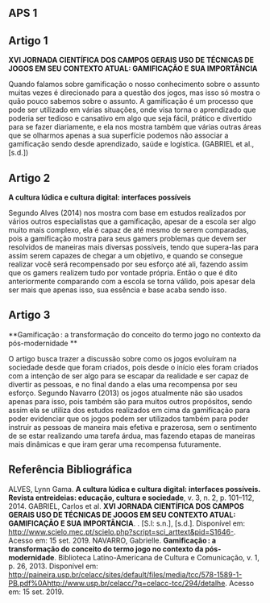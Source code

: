 ## APS 1

## Artigo 1

**XVI JORNADA CIENTÍFICA DOS CAMPOS GERAIS USO DE TÉCNICAS DE JOGOS EM SEU CONTEXTO ATUAL: GAMIFICAÇÃO E SUA IMPORTÂNCIA**

Quando falamos sobre gamificação o nosso conhecimento sobre o assunto muitas vezes é direcionado para a questão dos jogos, mas isso só mostra o quão pouco sabemos sobre o assunto. A gamificação é um processo que pode ser utilizado em várias situações, onde visa torna o aprendizado que poderia ser tedioso e cansativo em algo que seja fácil, prático e divertido para se fazer diariamente, e ela nos mostra também que várias outras áreas que se olharmos apenas a sua superfície podemos não associar a gamificação sendo desde aprendizado, saúde e logística. (GABRIEL et al., [s.d.]) 

## Artigo 2

**A cultura lúdica e cultura digital: interfaces possíveis**

Segundo Alves (2014) nos mostra com base em estudos realizados por vários outros especialistas que a gamificação, apesar de a escola ser algo muito mais complexo, ela é capaz de até mesmo de serem comparadas, pois a gamificação mostra para seus gamers problemas que devem ser resolvidos de maneiras mais diversas possíveis, tendo que supera-las para assim serem capazes de chegar a um objetivo, e quando se consegue realizar você será recompensado por seu esforço até ali, fazendo assim que os gamers realizem tudo por vontade própria. Então o que é dito anteriormente comparando com a escola se torna válido, pois apesar dela ser mais que apenas isso, sua essência e base acaba sendo isso.

## Artigo 3

**Gamificação : a transformação do conceito do termo jogo no contexto da pós-modernidade **

O artigo busca trazer a discussão sobre como os jogos evoluíram na sociedade desde que foram criados, pois desde o início eles foram criados com a intenção de ser algo para se escapar da realidade e ser capaz de divertir as pessoas, e no final dando a elas uma recompensa por seu esforço. Segundo Navarro (2013) os jogos atualmente não são usados apenas para isso, pois também são para muitos outros propósitos, sendo assim ela se utiliza dos estudos realizados em cima da gamificação para poder evidenciar que os jogos podem ser utilizados também para poder instruir as pessoas de maneira mais efetiva e prazerosa, sem o sentimento de se estar realizando uma tarefa árdua, mas fazendo etapas de maneiras mais dinâmicas e que iram gerar uma recompensa futuramente. 

## Referência Bibliográfica

ALVES, Lynn Gama. **A cultura lúdica e cultura digital: interfaces possíveis. Revista entreideias: educação, cultura e sociedade**, v. 3, n. 2, p. 101–112, 2014.
GABRIEL, Carlos et al. **XVI JORNADA CIENTÍFICA DOS CAMPOS GERAIS USO DE TÉCNICAS DE JOGOS EM SEU CONTEXTO ATUAL: GAMIFICAÇÃO E SUA IMPORTÂNCIA**. . [S.l: s.n.], [s.d.]. Disponível em: <http://www.scielo.mec.pt/scielo.php?script=sci_arttext&pid=S1646->. Acesso em: 15 set. 2019.
NAVARRO, Gabrielle. **Gamificação : a transformação do conceito do termo jogo no contexto da pós-modernidade**. Biblioteca Latino-Americana de Cultura e Comunicação, v. 1, p. 26, 2013. Disponível em: <http://paineira.usp.br/celacc/sites/default/files/media/tcc/578-1589-1-PB.pdf%0Ahttp://www.usp.br/celacc/?q=celacc-tcc/294/detalhe>. Acesso em: 15 set. 2019.







